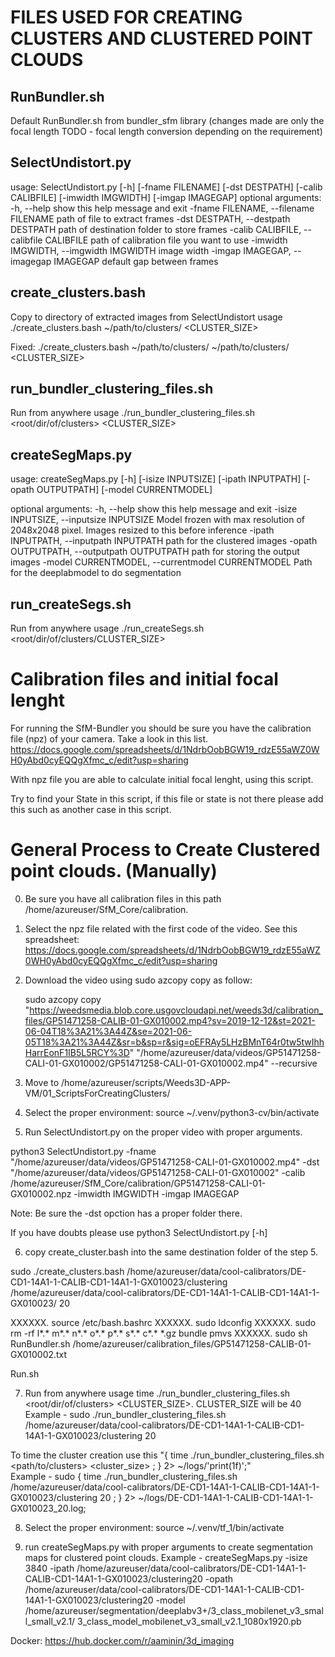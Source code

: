 # FILES USED FOR CREATING CLUSTERS AND CLUSTERED POINT CLOUDS 

## RunBundler.sh 
Default RunBundler.sh from bundler_sfm library (changes made are only the focal length TODO - focal length conversion depending on the requirement) 

## SelectUndistort.py 
usage: SelectUndistort.py [-h] [-fname FILENAME] [-dst DESTPATH]
                          [-calib CALIBFILE] [-imwidth IMGWIDTH]
                          [-imgap IMAGEGAP]
optional arguments:
  -h, --help            show this help message and exit
  -fname FILENAME, --filename FILENAME
                        path of file to extract frames
  -dst DESTPATH, --destpath DESTPATH
                        path of destination folder to store frames
  -calib CALIBFILE, --calibfile CALIBFILE
                        path of calibration file you want to use
  -imwidth IMGWIDTH, --imgwidth IMGWIDTH
                        image width
  -imgap IMAGEGAP, --imagegap IMAGEGAP
                        default gap between frames

## create_clusters.bash
Copy to directory of extracted images from SelectUndistort 
usage
./create_clusters.bash ~/path/to/clusters/ <CLUSTER_SIZE>

Fixed:  ./create_clusters.bash ~/path/to/clusters/ ~/path/to/clusters/ <CLUSTER_SIZE>


## run_bundler_clustering_files.sh 
Run from anywhere 
usage 
./run_bundler_clustering_files.sh <root/dir/of/clusters> <CLUSTER_SIZE> 


## createSegMaps.py 
usage: createSegMaps.py [-h] [-isize INPUTSIZE] [-ipath INPUTPATH]
                        [-opath OUTPUTPATH] [-model CURRENTMODEL]

optional arguments:
  -h, --help            show this help message and exit
  -isize INPUTSIZE, --inputsize INPUTSIZE
                        Model frozen with max resolution of 2048x2048 pixel.
                        Images resized to this before inference
  -ipath INPUTPATH, --inputpath INPUTPATH
                        path for the clustered images
  -opath OUTPUTPATH, --outputpath OUTPUTPATH
                        path for storing the output images
  -model CURRENTMODEL, --currentmodel CURRENTMODEL
                        Path for the deeplabmodel to do segmentation

## run_createSegs.sh
Run from anywhere 
usage 
./run_createSegs.sh <root/dir/of/clusters/CLUSTER_SIZE> 

# Calibration files and initial focal lenght

For running the SfM-Bundler you should be sure you have the calibration file (npz) of your camera. Take a look in this list. https://docs.google.com/spreadsheets/d/1NdrbOobBGW19_rdzE55aWZ0WH0yAbd0cyEQQgXfmc_c/edit?usp=sharing

With npz file you are able to calculate initial focal lenght, using this script.

Try to find your State in this script, if this file or state is not there please add this such as another case in this script. 

# General Process to Create Clustered point clouds. (Manually)
0. Be sure you have all calibration files in this path /home/azureuser/SfM_Core/calibration.

1. Select the npz file related with the first code of the video. 
    See this spreadsheet: https://docs.google.com/spreadsheets/d/1NdrbOobBGW19_rdzE55aWZ0WH0yAbd0cyEQQgXfmc_c/edit?usp=sharing

2. Download the video using sudo azcopy copy as follow:

    sudo azcopy copy "https://weedsmedia.blob.core.usgovcloudapi.net/weeds3d/calibration_files/GP51471258-CALIB-01-GX010002.mp4?sv=2019-12-12&st=2021-06-04T18%3A21%3A44Z&se=2021-06-05T18%3A21%3A44Z&sr=b&sp=r&sig=oEFRAy5LHzBMnT64r0tw5twIhhHarrEonF1IB5L5RCY%3D" "/home/azureuser/data/videos/GP51471258-CALI-01-GX010002/GP51471258-CALI-01-GX010002.mp4" --recursive
    
3. Move to /home/azureuser/scripts/Weeds3D-APP-VM/01_ScriptsForCreatingClusters/
    
4. Select the proper environment: source ~/.venv/python3-cv/bin/activate

5. Run SelectUndistort.py on the proper video with proper arguments. 

python3 SelectUndistort.py -fname "/home/azureuser/data/videos/GP51471258-CALI-01-GX010002.mp4" -dst "/home/azureuser/data/videos/GP51471258-CALI-01-GX010002" -calib /home/azureuser/SfM_Core/calibration/GP51471258-CALI-01-GX010002.npz -imwidth IMGWIDTH -imgap IMAGEGAP

Note: Be sure the -dst opction has a proper folder there.

If you have doubts please use python3 SelectUndistort.py [-h]

6. copy create_cluster.bash into the same destination folder of the step 5.

sudo ./create_clusters.bash /home/azureuser/data/cool-calibrators/DE-CD1-14A1-1-CALIB-CD1-14A1-1-GX010023/clustering /home/azureuser/data/cool-calibrators/DE-CD1-14A1-1-CALIB-CD1-14A1-1-GX010023/  20

XXXXXX. source /etc/bash.bashrc
XXXXXX. sudo ldconfig
XXXXXX. sudo rm -rf l*.* m*.* n*.* o*.* p*.* s*.* c*.* *.gz bundle pmvs
XXXXXX. sudo sh RunBundler.sh /home/azureuser/calibration_files/GP51471258-CALIB-01-GX010002.txt

Run.sh




7. Run from anywhere usage time ./run_bundler_clustering_files.sh <root/dir/of/clusters> <CLUSTER_SIZE>. CLUSTER_SIZE will be 40
Example - sudo ./run_bundler_clustering_files.sh /home/azureuser/data/cool-calibrators/DE-CD1-14A1-1-CALIB-CD1-14A1-1-GX010023/clustering 20 

To time the cluster creation use this "{ time  ./run_bundler_clustering_files.sh <path/to/clusters> <cluster_size> ; } 2> ~/logs/'print($1$f)';"  
Example - sudo { time ./run_bundler_clustering_files.sh /home/azureuser/data/cool-calibrators/DE-CD1-14A1-1-CALIB-CD1-14A1-1-GX010023/clustering 20 ; } 2> ~/logs/DE-CD1-14A1-1-CALIB-CD1-14A1-1-GX010023_20.log;

8. Select the proper environment: source ~/.venv/tf_1/bin/activate
  
9. run createSegMaps.py with proper arguments to create segmentation maps for clustered point clouds. 
  Example - createSegMaps.py -isize 3840 -ipath /home/azureuser/data/cool-calibrators/DE-CD1-14A1-1-CALIB-CD1-14A1-1-GX010023/clustering20 -opath /home/azureuser/data/cool-calibrators/DE-CD1-14A1-1-CALIB-CD1-14A1-1-GX010023/clustering20 -model /home/azureuser/segmentation/deeplabv3+/3_class_mobilenet_v3_small_small_v2.1/ 3_class_model_mobilenet_v3_small_v2.1_1080x1920.pb
  
  Docker:
  https://hub.docker.com/r/aaminin/3d_imaging


